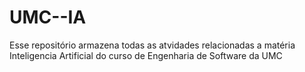 # UMC--IA
Esse repositório armazena todas as atvidades relacionadas a matéria Inteligencia Artificial do curso de Engenharia de Software da UMC
